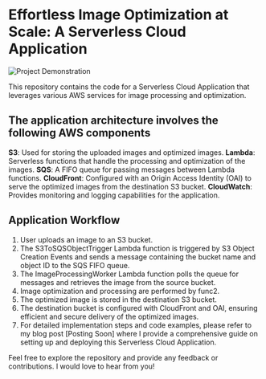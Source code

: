 # Effortless Image Optimization at Scale: A Serverless Cloud Application

![Project Demonstration](https://media-bucket-project.s3.ap-south-1.amazonaws.com/serverless.png)

This repository contains the code for a Serverless Cloud Application that leverages various AWS services for image processing and optimization.

## The application architecture involves the following AWS components

**S3**: Used for storing the uploaded images and optimized images.
**Lambda**: Serverless functions that handle the processing and optimization of the images.
**SQS**: A FIFO queue for passing messages between Lambda functions.
**CloudFront**: Configured with an Origin Access Identity (OAI) to serve the optimized images from the destination S3 bucket.
**CloudWatch**: Provides monitoring and logging capabilities for the application.

## Application Workflow

1. User uploads an image to an S3 bucket.
2. The S3ToSQSObjectTrigger Lambda function is triggered by S3 Object Creation Events and sends a message containing the bucket name and object ID to the SQS FIFO queue.
3. The ImageProcessingWorker Lambda function polls the queue for messages and retrieves the image from the source bucket.
4. Image optimization and processing are performed by func2.
5. The optimized image is stored in the destination S3 bucket.
6. The destination bucket is configured with CloudFront and OAI, ensuring efficient and secure delivery of the optimized images.
7. For detailed implementation steps and code examples, please refer to my blog post [Posting Soon] where I provide a comprehensive guide on setting up and deploying this Serverless Cloud Application.

Feel free to explore the repository and provide any feedback or contributions. I would love to hear from you!
